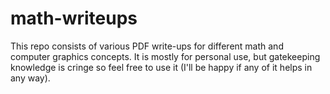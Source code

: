 # math-writeups

This repo consists of various PDF write-ups for different math and computer graphics concepts. It is mostly for personal use, but gatekeeping knowledge is cringe so feel free to use it (I'll be happy if any of it helps in any way).